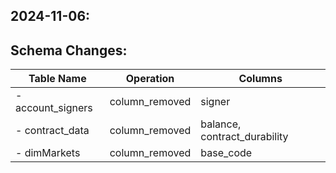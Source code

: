
## 2024-11-06:

## Schema Changes:
|       Table Name                | Operation     | Columns                                            |
|---------------------------------|---------------|----------------------------------------------------|
| - account_signers               | column_removed | signer                                           |
| - contract_data                 | column_removed | balance, contract_durability                     |
| - dimMarkets                    | column_removed | base_code                                        |


